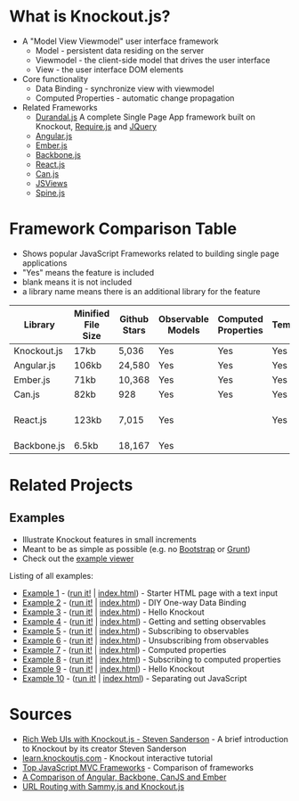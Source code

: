 # What is Knockout.js?

 * A "Model View Viewmodel" user interface framework
   * Model - persistent data residing on the server
   * Viewmodel - the client-side model that drives the user interface
   * View - the user interface DOM elements
 * Core functionality
   * Data Binding - synchronize view with viewmodel
   * Computed Properties - automatic change propagation
 * Related Frameworks
   * [Durandal.js](http://durandaljs.com/) A complete Single Page App framework built on Knockout, [Require.js](http://requirejs.org/) and [JQuery](http://jquery.com/)
   * [Angular.js](https://angularjs.org/)
   * [Ember.js](http://emberjs.com/)
   * [Backbone.js](http://backbonejs.org/)
   * [React.js](https://github.com/facebook/react)
   * [Can.js](http://canjs.com/) 
   * [JSViews](http://www.jsviews.com/)
   * [Spine.js](http://spinejs.com/)

# Framework Comparison Table

 * Shows popular JavaScript Frameworks related to building single page applications
 * "Yes" means the feature is included
 * blank means it is not included
 * a library name means there is an additional library for the feature

| Library     | Minified File Size | Github Stars | Observable Models | Computed Properties | Templating | Data Binding | Composable Views  | Routing   |
|-------------|--------------------|--------------|-------------------|---------------------|------------|--------------|-------------------|-----------|
| Knockout.js | 17kb               | 5,036        | Yes               | Yes                 | Yes        | Yes          | Durandal          | Durandal  |
| Angular.js  | 106kb              | 24,580       | Yes               | Yes                 | Yes        | Yes          | AngularUI         | UI-Router |
| Ember.js    | 71kb               | 10,368       | Yes               | Yes                 | Yes        | Yes          | Yes               | Yes       |
| Can.js      | 82kb               | 928          | Yes               | Yes                 | Yes        | Yes          | Yes               | Yes       |
| React.js    | 123kb              | 7,015        | Yes               |                     | Yes        | Yes          | Yes               | react-router-component |
| Backbone.js | 6.5kb              | 18,167       | Yes               |                     |            |              | Yes               | Yes       |

# Related Projects


## Examples

 * Illustrate Knockout features in small increments
 * Meant to be as simple as possible (e.g. no [Bootstrap](http://getbootstrap.com/) or [Grunt](http://gruntjs.com/))
 * Check out the [example viewer](http://curran.github.io/screencasts/introToKnockout/exampleViewer)

Listing of all examples:

 * [Example 1](https://github.com/curran/screencasts/tree/gh-pages/introToAngular/examples/snapshots/snapshot01) - ([run it!](http://curran.github.io/screencasts/introToAngular/examples/snapshots/snapshot01) | [index.html](https://github.com/curran/screencasts/tree/gh-pages/introToAngular/examples/snapshots/snapshot01/index.html)) - Starter HTML page with a text input
 * [Example 2](https://github.com/curran/screencasts/tree/gh-pages/introToAngular/examples/snapshots/snapshot02) - ([run it!](http://curran.github.io/screencasts/introToAngular/examples/snapshots/snapshot02) | [index.html](https://github.com/curran/screencasts/tree/gh-pages/introToAngular/examples/snapshots/snapshot02/index.html)) - DIY One-way Data Binding
 * [Example 3](https://github.com/curran/screencasts/tree/gh-pages/introToAngular/examples/snapshots/snapshot03) - ([run it!](http://curran.github.io/screencasts/introToAngular/examples/snapshots/snapshot03) | [index.html](https://github.com/curran/screencasts/tree/gh-pages/introToAngular/examples/snapshots/snapshot03/index.html)) - Hello Knockout
 * [Example 4](https://github.com/curran/screencasts/tree/gh-pages/introToAngular/examples/snapshots/snapshot04) - ([run it!](http://curran.github.io/screencasts/introToAngular/examples/snapshots/snapshot04) | [index.html](https://github.com/curran/screencasts/tree/gh-pages/introToAngular/examples/snapshots/snapshot04/index.html)) - Getting and setting observables
 * [Example 5](https://github.com/curran/screencasts/tree/gh-pages/introToAngular/examples/snapshots/snapshot05) - ([run it!](http://curran.github.io/screencasts/introToAngular/examples/snapshots/snapshot05) | [index.html](https://github.com/curran/screencasts/tree/gh-pages/introToAngular/examples/snapshots/snapshot05/index.html)) - Subscribing to observables
 * [Example 6](https://github.com/curran/screencasts/tree/gh-pages/introToAngular/examples/snapshots/snapshot06) - ([run it!](http://curran.github.io/screencasts/introToAngular/examples/snapshots/snapshot06) | [index.html](https://github.com/curran/screencasts/tree/gh-pages/introToAngular/examples/snapshots/snapshot06/index.html)) - Unsubscribing from observables
 * [Example 7](https://github.com/curran/screencasts/tree/gh-pages/introToAngular/examples/snapshots/snapshot07) - ([run it!](http://curran.github.io/screencasts/introToAngular/examples/snapshots/snapshot07) | [index.html](https://github.com/curran/screencasts/tree/gh-pages/introToAngular/examples/snapshots/snapshot07/index.html)) - Computed properties
 * [Example 8](https://github.com/curran/screencasts/tree/gh-pages/introToAngular/examples/snapshots/snapshot08) - ([run it!](http://curran.github.io/screencasts/introToAngular/examples/snapshots/snapshot08) | [index.html](https://github.com/curran/screencasts/tree/gh-pages/introToAngular/examples/snapshots/snapshot08/index.html)) - Subscribing to computed properties
 * [Example 9](https://github.com/curran/screencasts/tree/gh-pages/introToAngular/examples/snapshots/snapshot09) - ([run it!](http://curran.github.io/screencasts/introToAngular/examples/snapshots/snapshot09) | [index.html](https://github.com/curran/screencasts/tree/gh-pages/introToAngular/examples/snapshots/snapshot09/index.html)) - Hello Knockout
 * [Example 10](https://github.com/curran/screencasts/tree/gh-pages/introToAngular/examples/snapshots/snapshot10) - ([run it!](http://curran.github.io/screencasts/introToAngular/examples/snapshots/snapshot10) | [index.html](https://github.com/curran/screencasts/tree/gh-pages/introToAngular/examples/snapshots/snapshot10/index.html)) - Separating out JavaScript

# Sources

 * [Rich Web UIs with Knockout.js - Steven Sanderson](https://www.youtube.com/watch?v=MNiUcuo3Wio) - A brief introduction to Knockout by its creator Steven Sanderson
 * [learn.knockoutjs.com](http://learn.knockoutjs.com/) - Knockout interactive tutorial
 * [Top JavaScript MVC Frameworks](http://www.infoq.com/research/top-javascript-mvc-frameworks) - Comparison of frameworks
 * [A Comparison of Angular, Backbone, CanJS and Ember](http://sporto.github.io/blog/2013/04/12/comparison-angular-backbone-can-ember/)
 * [URL Routing with Sammy.js and Knockout.js](http://www.softfinity.com/blog/an-simple-introduction-to-url-routing/)
